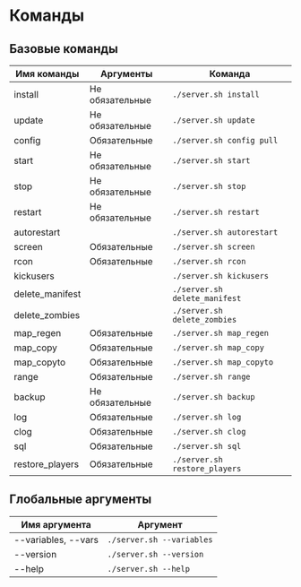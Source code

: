 # Команды

## Базовые команды
| Имя команды      | Аргументы       | Команда
| ---------------- | --------------- | --------------------------
| install          | Не обязательные | `./server.sh install`
| update           | Не обязательные | `./server.sh update`
| config           | Обязательные    | `./server.sh config pull`
| start            | Не обязательные | `./server.sh start`
| stop             | Не обязательные | `./server.sh stop`
| restart          | Не обязательные | `./server.sh restart`
| autorestart      |                 | `./server.sh autorestart`
| screen           | Обязательные    | `./server.sh screen`
| rcon             | Обязательные    | `./server.sh rcon`
| kickusers        |                 | `./server.sh kickusers`
| delete_manifest  |                 | `./server.sh delete_manifest`
| delete_zombies   |                 | `./server.sh delete_zombies`
| map_regen        | Обязательные    | `./server.sh map_regen`
| map_copy         | Обязательные    | `./server.sh map_copy`
| map_copyto       | Обязательные    | `./server.sh map_copyto`
| range            | Обязательные    | `./server.sh range`
| backup           | Не обязательные | `./server.sh backup`
| log              | Обязательные    | `./server.sh log`
| сlog             | Обязательные    | `./server.sh сlog`
| sql              | Обязательные    | `./server.sh sql`
| restore_players  | Обязательные    | `./server.sh restore_players`

## Глобальные аргументы
| Имя аргумента       | Аргумент
| ------------------- | --------------------------
| --variables, --vars | `./server.sh --variables`
| --version           | `./server.sh --version`
| --help              | `./server.sh --help`
